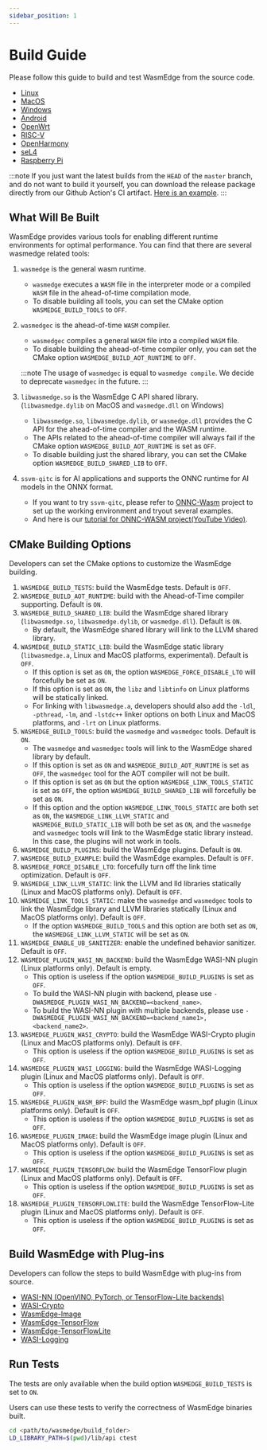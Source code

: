 ```yaml
---
sidebar_position: 1
---
```


# Build Guide

Please follow this guide to build and test WasmEdge from the source code.

- [Linux](os/linux.md)
- [MacOS](os/macos.md)
- [Windows](os/windows.md)
- [Android](/category/build-and-run-wasmedge-on-android)
- [OpenWrt](os/openwrt.md)
- [RISC-V](os/riscv64.md)
- [OpenHarmony](os/openharmony.md)
- [seL4](os/sel4)
- [Raspberry Pi](os/raspberrypi.md)

<!-- prettier-ignore -->
:::note
If you just want the latest builds from the `HEAD` of the `master` branch, and do not want to build it yourself, you can download the release package directly from our Github Action's CI artifact. [Here is an example](https://github.com/WasmEdge/WasmEdge/actions/runs/1521549504#artifacts).
:::

## What Will Be Built

WasmEdge provides various tools for enabling different runtime environments for optimal performance. You can find that there are several wasmedge related tools:

1. `wasmedge` is the general wasm runtime.
   - `wasmedge` executes a `WASM` file in the interpreter mode or a compiled `WASM` file in the ahead-of-time compilation mode.
   - To disable building all tools, you can set the CMake option `WASMEDGE_BUILD_TOOLS` to `OFF`.
2. `wasmedgec` is the ahead-of-time `WASM` compiler.

   - `wasmedgec` compiles a general `WASM` file into a compiled `WASM` file.
   - To disable building the ahead-of-time compiler only, you can set the CMake option `WASMEDGE_BUILD_AOT_RUNTIME` to `OFF`.

   <!-- prettier-ignore -->
   :::note
   The usage of `wasmedgec` is equal to `wasmedge compile`. We decide to deprecate `wasmedgec` in the future.
   :::

3. `libwasmedge.so` is the WasmEdge C API shared library. (`libwasmedge.dylib` on MacOS and `wasmedge.dll` on Windows)
   - `libwasmedge.so`, `libwasmedge.dylib`, or `wasmedge.dll` provides the C API for the ahead-of-time compiler and the WASM runtime.
   - The APIs related to the ahead-of-time compiler will always fail if the CMake option `WASMEDGE_BUILD_AOT_RUNTIME` is set as `OFF`.
   - To disable building just the shared library, you can set the CMake option `WASMEDGE_BUILD_SHARED_LIB` to `OFF`.
4. `ssvm-qitc` is for AI applications and supports the ONNC runtime for AI models in the ONNX format.
   - If you want to try `ssvm-qitc`, please refer to [ONNC-Wasm](https://github.com/ONNC/onnc-wasm) project to set up the working environment and tryout several examples.
   - And here is our [tutorial for ONNC-WASM project(YouTube Video)](https://www.youtube.com/watch?v=cbiPuHMS-iQ).

## CMake Building Options

Developers can set the CMake options to customize the WasmEdge building.

1. `WASMEDGE_BUILD_TESTS`: build the WasmEdge tests. Default is `OFF`.
2. `WASMEDGE_BUILD_AOT_RUNTIME`: build with the Ahead-of-Time compiler supporting. Default is `ON`.
3. `WASMEDGE_BUILD_SHARED_LIB`: build the WasmEdge shared library (`libwasmedge.so`, `libwasmedge.dylib`, or `wasmedge.dll`). Default is `ON`.
   - By default, the WasmEdge shared library will link to the LLVM shared library.
4. `WASMEDGE_BUILD_STATIC_LIB`: build the WasmEdge static library (`libwasmedge.a`, Linux and MacOS platforms, experimental). Default is `OFF`.
   - If this option is set as `ON`, the option `WASMEDGE_FORCE_DISABLE_LTO` will forcefully be set as `ON`.
   - If this option is set as `ON`, the `libz` and `libtinfo` on Linux platforms will be statically linked.
   - For linking with `libwasmedge.a`, developers should also add the `-ldl`, `-pthread`, `-lm`, and `-lstdc++` linker options on both Linux and MacOS platforms, and `-lrt` on Linux platforms.
5. `WASMEDGE_BUILD_TOOLS`: build the `wasmedge` and `wasmedgec` tools. Default is `ON`.
   - The `wasmedge` and `wasmedgec` tools will link to the WasmEdge shared library by default.
   - If this option is set as `ON` and `WASMEDGE_BUILD_AOT_RUNTIME` is set as `OFF`, the `wasmedgec` tool for the AOT compiler will not be built.
   - If this option is set as `ON` but the option `WASMEDGE_LINK_TOOLS_STATIC` is set as `OFF`, the option `WASMEDGE_BUILD_SHARED_LIB` will forcefully be set as `ON`.
   - If this option and the option `WASMEDGE_LINK_TOOLS_STATIC` are both set as `ON`, the `WASMEDGE_LINK_LLVM_STATIC` and `WASMEDGE_BUILD_STATIC_LIB` will both be set as `ON`, and the `wasmedge` and `wasmedgec` tools will link to the WasmEdge static library instead. In this case, the plugins will not work in tools.
6. `WASMEDGE_BUILD_PLUGINS`: build the WasmEdge plugins. Default is `ON`.
7. `WASMEDGE_BUILD_EXAMPLE`: build the WasmEdge examples. Default is `OFF`.
8. `WASMEDGE_FORCE_DISABLE_LTO`: forcefully turn off the link time optimization. Default is `OFF`.
9. `WASMEDGE_LINK_LLVM_STATIC`: link the LLVM and lld libraries statically (Linux and MacOS platforms only). Default is `OFF`.
10. `WASMEDGE_LINK_TOOLS_STATIC`: make the `wasmedge` and `wasmedgec` tools to link the WasmEdge library and LLVM libraries statically (Linux and MacOS platforms only). Default is `OFF`.
    - If the option `WASMEDGE_BUILD_TOOLS` and this option are both set as `ON`, the `WASMEDGE_LINK_LLVM_STATIC` will be set as `ON`.
11. `WASMEDGE_ENABLE_UB_SANITIZER`: enable the undefined behavior sanitizer. Default is `OFF`.
12. `WASMEDGE_PLUGIN_WASI_NN_BACKEND`: build the WasmEdge WASI-NN plugin (Linux platforms only). Default is empty.
    - This option is useless if the option `WASMEDGE_BUILD_PLUGINS` is set as `OFF`.
    - To build the WASI-NN plugin with backend, please use `-DWASMEDGE_PLUGIN_WASI_NN_BACKEND=<backend_name>`.
    - To build the WASI-NN plugin with multiple backends, please use `-DWASMEDGE_PLUGIN_WASI_NN_BACKEND=<backend_name1>,<backend_name2>`.
13. `WASMEDGE_PLUGIN_WASI_CRYPTO`: build the WasmEdge WASI-Crypto plugin (Linux and MacOS platforms only). Default is `OFF`.
    - This option is useless if the option `WASMEDGE_BUILD_PLUGINS` is set as `OFF`.
14. `WASMEDGE_PLUGIN_WASI_LOGGING`: build the WasmEdge WASI-Logging plugin (Linux and MacOS platforms only). Default is `OFF`.
    - This option is useless if the option `WASMEDGE_BUILD_PLUGINS` is set as `OFF`.
15. `WASMEDGE_PLUGIN_WASM_BPF`: build the WasmEdge wasm_bpf plugin (Linux platforms only). Default is `OFF`.
    - This option is useless if the option `WASMEDGE_BUILD_PLUGINS` is set as `OFF`.
16. `WASMEDGE_PLUGIN_IMAGE`: build the WasmEdge image plugin (Linux and MacOS platforms only). Default is `OFF`.
    - This option is useless if the option `WASMEDGE_BUILD_PLUGINS` is set as `OFF`.
17. `WASMEDGE_PLUGIN_TENSORFLOW`: build the WasmEdge TensorFlow plugin (Linux and MacOS platforms only). Default is `OFF`.
    - This option is useless if the option `WASMEDGE_BUILD_PLUGINS` is set as `OFF`.
18. `WASMEDGE_PLUGIN_TENSORFLOWLITE`: build the WasmEdge TensorFlow-Lite plugin (Linux and MacOS platforms only). Default is `OFF`.
    - This option is useless if the option `WASMEDGE_BUILD_PLUGINS` is set as `OFF`.

## Build WasmEdge with Plug-ins

Developers can follow the steps to build WasmEdge with plug-ins from source.

- [WASI-NN (OpenVINO, PyTorch, or TensorFlow-Lite backends)](plugin/wasi_nn.md)
- [WASI-Crypto](plugin/wasi_crypto.md)
- [WasmEdge-Image](plugin/image.md)
- [WasmEdge-TensorFlow](plugin/tensorflow.md)
- [WasmEdge-TensorFlowLite](plugin/tensorflowlite.md)
- [WASI-Logging](plugin/wasi_logging.md)

## Run Tests

The tests are only available when the build option `WASMEDGE_BUILD_TESTS` is set to `ON`.

Users can use these tests to verify the correctness of WasmEdge binaries built.

```bash
cd <path/to/wasmedge/build_folder>
LD_LIBRARY_PATH=$(pwd)/lib/api ctest
```
